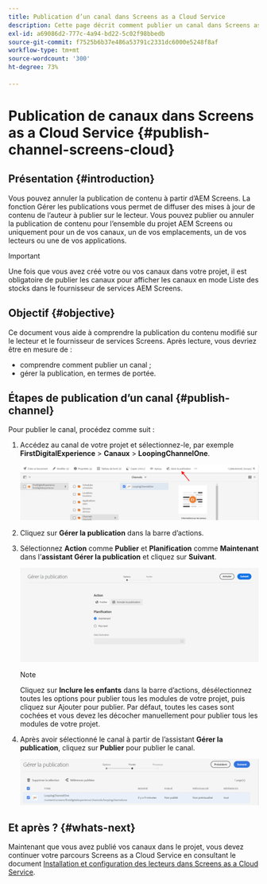 ```yaml
---
title: Publication d’un canal dans Screens as a Cloud Service
description: Cette page décrit comment publier un canal dans Screens as a Cloud Service.
exl-id: a69086d2-777c-4a94-bd22-5c02f98bbedb
source-git-commit: f7525b6b37e486a53791c2331dc6000e5248f8af
workflow-type: tm+mt
source-wordcount: '300'
ht-degree: 73%

---
```


# Publication de canaux dans Screens as a Cloud Service {#publish-channel-screens-cloud}

## Présentation {#introduction}

Vous pouvez annuler la publication de contenu à partir d’AEM Screens. La fonction Gérer les publications vous permet de diffuser des mises à jour de contenu de l’auteur à publier sur le lecteur. Vous pouvez publier ou annuler la publication de contenu pour l’ensemble du projet AEM Screens ou uniquement pour un de vos canaux, un de vos emplacements, un de vos lecteurs ou une de vos applications.

>[!IMPORTANT]
>Une fois que vous avez créé votre ou vos canaux dans votre projet, il est obligatoire de publier les canaux pour afficher les canaux en mode Liste des stocks dans le fournisseur de services AEM Screens.

## Objectif {#objective}

Ce document vous aide à comprendre la publication du contenu modifié sur le lecteur et le fournisseur de services Screens. Après lecture, vous devriez être en mesure de :

* comprendre comment publier un canal ;
* gérer la publication, en termes de portée.

## Étapes de publication d’un canal {#publish-channel}

Pour publier le canal, procédez comme suit :

1. Accédez au canal de votre projet et sélectionnez-le, par exemple **FirstDigitalExperience** > **Canaux** > **LoopingChannelOne**.

   ![](/help/screens-cloud/assets/create-content/managepub-1.png)

1. Cliquez sur **Gérer la publication** dans la barre d’actions.

1. Sélectionnez **Action** comme **Publier** et **Planification** comme **Maintenant** dans l’**assistant Gérer la publication** et cliquez sur **Suivant**.

   ![](/help/screens-cloud/assets/create-content/managepub-2.png)

   >[!NOTE]
   >Cliquez sur **Inclure les enfants** dans la barre d’actions, désélectionnez toutes les options pour publier tous les modules de votre projet, puis cliquez sur Ajouter pour publier. Par défaut, toutes les cases sont cochées et vous devez les décocher manuellement pour publier tous les modules de votre projet.

1. Après avoir sélectionné le canal à partir de l’assistant **Gérer la publication**, cliquez sur **Publier** pour publier le canal.

   ![](/help/screens-cloud/assets/create-content/managepub-3.png)


## Et après ? {#whats-next}

Maintenant que vous avez publié vos canaux dans le projet, vous devez continuer votre parcours Screens as a Cloud Service en consultant le document [Installation et configuration des lecteurs dans Screens as a Cloud Service](/help/screens-cloud/managing-players-registration/installing-screens-cloud-player.md).
